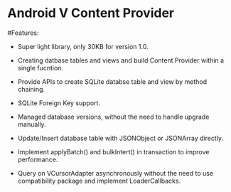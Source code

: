Android V Content Provider
================

#Features:

- Super light library, only 30KB for version 1.0.

- Creating datbase tables and views and build Content Provider within a single fucntion.

- Provide APIs to create SQLite databse table and view by method chaining.

- SQLite Foreign Key support.

- Managed database versions, without the need to handle upgrade manually.

- Update/Insert database table with JSONObject or JSONArray directly.

- Implement applyBatch() and bulkIntert() in transaction to improve performance.

- Query on VCursorAdapter asynchronously without the need to use compatibility package and implement LoaderCallbacks.

